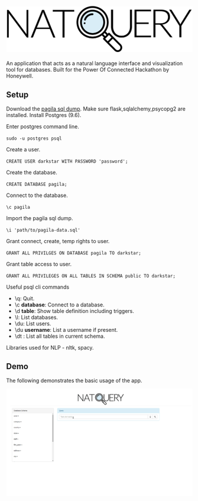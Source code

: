 ![decaNLP Logo](app/static/NatQuery.png)
--------------------------------------------------------------------------------
An application that acts as a natural language interface and visualization tool for databases. Built for the Power Of Connected Hackathon by Honeywell.

## Setup

Download the [ pagila sql dump](https://github.com/devrimgunduz/pagila). Make sure flask,sqlalchemy,psycopg2 are installed. Install Postgres (9.6). 

Enter postgres command line.  

`sudo -u postgres psql`

Create a user.

`CREATE USER darkstar WITH PASSWORD 'password';`

Create the database.

`CREATE DATABASE pagila;`

Connect to the database.

`\c pagila`

Import the pagila sql dump.

`\i 'path/to/pagila-data.sql'`

Grant connect, create, temp rights to user.

`GRANT ALL PRIVILGES ON DATABASE pagila TO darkstar;`

Grant table access to user.

`GRANT ALL PRIVILEGES ON ALL TABLES IN SCHEMA public TO darkstar;`

Useful psql cli commands

- \q: Quit.
- \c __database__: Connect to a database.
- \d __table__: Show table definition including triggers.
- \l: List databases.
- \du: List users.
- \du __username__: List a username if present.
- \dt : List all tables in current schema.

Libraries used for NLP - nltk, spacy.

## Demo

The following demonstrates the basic usage of the app.

![App Demo](app_demo.gif)

